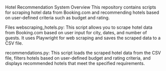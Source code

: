 Hotel Recommendation System
Overview
This repository contains scripts for scraping hotel data from Booking.com and recommending hotels based on user-defined criteria such as budget and rating.

Files
webscraping_hotels.py: This script allows you to scrape hotel data from Booking.com based on user input for city, dates, and number of guests. It uses Playwright for web scraping and saves the scraped data to a CSV file.

recommendations.py: This script loads the scraped hotel data from the CSV file, filters hotels based on user-defined budget and rating criteria, and displays recommended hotels that meet the specified requirements.


